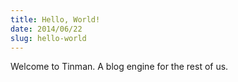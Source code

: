 ```yaml
---
title: Hello, World!
date: 2014/06/22
slug: hello-world
---
```


Welcome to Tinman. A blog engine for the rest of us.

